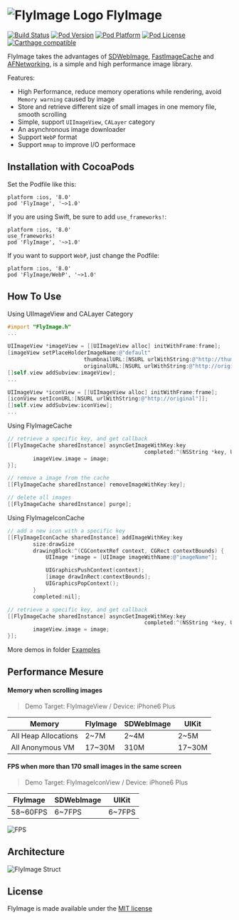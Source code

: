 ![FlyImage Logo](Docs/logo.png) FlyImage
=========
[![Build Status](https://travis-ci.org/northwind/FlyImage.svg?branch=master)](https://travis-ci.org/northwind/FlyImage)
[![Pod Version](http://img.shields.io/cocoapods/v/FlyImage.svg?style=flat)](http://cocoadocs.org/docsets/FlyImage/)
[![Pod Platform](http://img.shields.io/cocoapods/p/FlyImage.svg?style=flat)](http://cocoadocs.org/docsets/FlyImage/)
[![Pod License](http://img.shields.io/cocoapods/l/FlyImage.svg?style=flat)](https://www.apache.org/licenses/LICENSE-2.0.html)
[![Carthage compatible](https://img.shields.io/badge/Carthage-compatible-4BC51D.svg?style=flat)](https://github.com/northwind/FlyImage)

FlyImage takes the advantages of [SDWebImage](https://github.com/rs/SDWebImage), [FastImageCache](https://github.com/path/FastImageCache) and [AFNetworking](https://github.com/AFNetworking/AFNetworking), is a simple and high performance image library. 

Features:

- High Performance, reduce memory operations while rendering, avoid `Memory warning` caused by image
- Store and retrieve different size of small images in one memory file, smooth scrolling
- Simple, support `UIImageView`, `CALayer` category
- An asynchronous image downloader
- Support `WebP` format
- Support `mmap` to improve I/O performace

## Installation with CocoaPods

Set the Podfile like this:

```
platform :ios, '8.0'
pod 'FlyImage', '~>1.0'
```


If you are using Swift, be sure to add `use_frameworks!`:

```
platform :ios, '8.0'
use_frameworks!
pod 'FlyImage', '~>1.0'
```

If you want to support `WebP`, just change the Podfile:

```
platform :ios, '8.0'
pod 'FlyImage/WebP', '~>1.0'
```

## How To Use

Using UIImageView and CALayer Category

```objective-c
#import "FlyImage.h"
...

UIImageView *imageView = [[UIImageView alloc] initWithFrame:frame];
[imageView setPlaceHolderImageName:@"default"
						thumbnailURL:[NSURL urlWithString:@"http://thumbnail"]
						originalURL:[NSURL urlWithString:@"http://original"]];
[]self.view addSubview:imageView];
...

UIImageView *iconView = [[UIImageView alloc] initWithFrame:frame];
[iconView setIconURL:[NSURL urlWithString:@"http://original"]];
[]self.view addSubview:iconView];
...

```

Using FlyImageCache

```objective-c
// retrieve a specific key, and get callback
[[FlyImageCache sharedInstance] asyncGetImageWithKey:key
	  									   completed:^(NSString *key, UIImage *image) {
		imageView.image = image;
}];

// remove a image from the cache	
[[FlyImageCache sharedInstance] removeImageWithKey:key];

// delete all images
[[FlyImageCache sharedInstance] purge];

```

Using FlyImageIconCache

```objective-c
// add a new icon with a specific key
[[FlyImageIconCache sharedInstance] addImageWithKey:key
        size:drawSize
        drawingBlock:^(CGContextRef context, CGRect contextBounds) {
        	UIImage *image = [UIImage imageWithName:@"imageName"];

    		UIGraphicsPushContext(context);
		    [image drawInRect:contextBounds];
		    UIGraphicsPopContext();
        }
        completed:nil];

// retrieve a specific key, and get callback
[[FlyImageCache sharedInstance] asyncGetImageWithKey:key
	  									   completed:^(NSString *key, UIImage *image) {
		imageView.image = image;
}];

```

More demos in folder [Examples](https://github.com/northwind/FlyImage/tree/master/Examples)


## Performance Mesure


#### Memory when scrolling images

> Demo Target: FlyImageView / Device: iPhone6 Plus

Memory | FlyImage | SDWebImage | UIKit
------------ | ------------ | ------------- | ------------
All Heap Allocations | 2~7M | 2~4M  | 2~5M
All Anonymous VM | 17~30M | 310M  | 17~30M



#### FPS when more than 170 small images in the same screen

> Demo Target: FlyImageIconView / Device: iPhone6 Plus

FlyImage | SDWebImage | UIKit
------------ | ------------- | ------------
58~60FPS | 6~7FPS  | 6~7FPS 

![FPS](Docs/iconcache.jpg)

## Architecture
![FlyImage Struct](Docs/classes.jpg)


## License

FlyImage is made available under the [MIT license](http://opensource.org/licenses/MIT)

